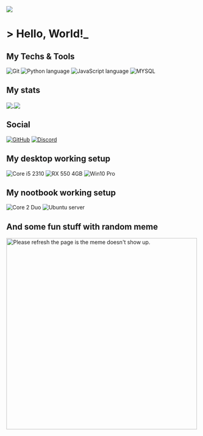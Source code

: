 ![](/reheader.glitch.me.png)
# > Hello, World!_ 

## My Techs & Tools
![Git](https://img.shields.io/badge/git%20-%23F05033.svg?&style=for-the-badge&logo=git&logoColor=white)
![Python language](https://img.shields.io/badge/python%20-%2314354C.svg?&style=for-the-badge&logo=python&logoColor=white)
![JavaScript language](https://img.shields.io/badge/javascript-%23efd81d.svg?&style=for-the-badge&logo=javascript&logoColor=white)
![MYSQL](https://img.shields.io/badge/mysql-%2300f.svg?&style=for-the-badge&logo=mysql&logoColor=white)

## My stats
<a href="https://github.com/anuraghazra/github-readme-stats">
  <img align="center" src="https://github-readme-stats.vercel.app/api?username=designdeveloperr&&show_icons=true&theme=tokyonight&count_private=true" />
</a>
<a href="https://github.com/anuraghazra/convoychat">
  <img align="center" src="https://github-readme-stats.vercel.app/api/top-langs/?username=designdeveloperr&theme=tokyonight&hide_langs_below=1&layout=compact&langs_count=20" />
</a>

## Social
[![GitHub](https://img.shields.io/badge/GitHub-%2312100E.svg?&style=for-the-badge&logo=Github&logoColor=white)](https://github.com/HenryQFX)
[![Discord](https://img.shields.io/badge/discord-%236b86c9.svg?&style=for-the-badge&logo=discord&logoColor=white)](https://discord.gg/McDfZeRmkr)


## My desktop working setup
![Core i5 2310](https://img.shields.io/badge/intel-%20%20core_i9_10980XE-%230071C5.svg?&style=for-the-badge&logo=intel&logoColor=white)
![RX 550 4GB](https://img.shields.io/badge/nvidia-rtx2080ti-%2376B900.svg?&style=for-the-badge&logo=nvidia&logoColor=white)
![Win10 Pro](https://img.shields.io/badge/windows-10%20-%230078D6.svg?&style=for-the-badge&logo=windows&logoColor=white)

## My nootbook working setup

![Core 2 Duo](https://img.shields.io/badge/intel-xeon%20x5675-%230071C5.svg?&style=for-the-badge&logo=intel&logoColor=white)
![Ubuntu server](https://img.shields.io/badge/ubuntu%20server-E95420?logo=ubuntu&logoColor=white&style=for-the-badge)

## And some fun stuff with random meme
<img src='https://random-memer.herokuapp.com/' title="Meme" alt="Please refresh the page is the meme doesn't show up." width=500px>
